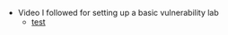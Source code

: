- Video I followed for setting up a basic vulnerability lab
  - [test](https://www.youtube.com/watch?v=lT6Px9zJM3s)
